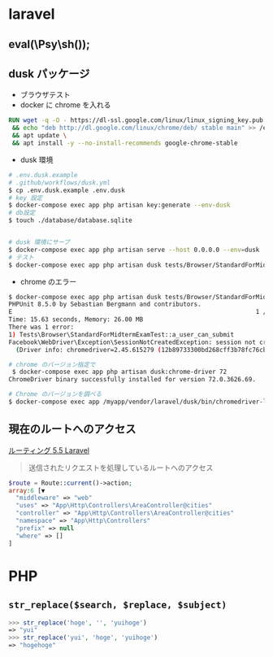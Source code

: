 # laravel
## eval(\Psy\sh());

## dusk パッケージ
- ブラウザテスト
- docker に chrome を入れる
```dockerfile
RUN wget -q -O - https://dl-ssl.google.com/linux/linux_signing_key.pub | apt-key add - \
 && echo "deb http://dl.google.com/linux/chrome/deb/ stable main" >> /etc/apt/sources.list.d/google.list \
 && apt update \
 && apt install -y --no-install-recommends google-chrome-stable
```
- dusk 環境
```bash
# .env.dusk.example
# .github/workflows/dusk.yml
$ cp .env.dusk.example .env.dusk
# key 設定
$ docker-compose exec app php artisan key:generate --env-dusk
# db設定
$ touch ./database/database.sqlite

```

```bash

# dusk 環境にサーブ
$ docker-compose exec app php artisan serve --host 0.0.0.0 --env=dusk
# テスト
$ docker-compose exec app php artisan dusk tests/Browser/StandardForMidtermExamTest.php
```


- chrome のエラー
```bash
$ docker-compose exec app php artisan dusk tests/Browser/StandardForMidtermExamTest.php
PHPUnit 8.5.0 by Sebastian Bergmann and contributors.
E                                                                   1 / 1 (100%)
Time: 15.63 seconds, Memory: 26.00 MB
There was 1 error:
1) Tests\Browser\StandardForMidtermExamTest::a_user_can_submit
Facebook\WebDriver\Exception\SessionNotCreatedException: session not created: Chrome version must be between 70 and 73
  (Driver info: chromedriver=2.45.615279 (12b89733300bd268cff3b78fc76cb8f3a7cc44e5),platform=Linux 4.19.76-linuxkit x86_64)

# chrome のバージョン指定で
 $ docker-compose exec app php artisan dusk:chrome-driver 72
ChromeDriver binary successfully installed for version 72.0.3626.69.

# Chrome のバージョンを調べる
$ docker-compose exec app /myapp/vendor/laravel/dusk/bin/chromedriver-linux -v
```




## 現在のルートへのアクセス
[ルーティング 5.5 Laravel](https://readouble.com/laravel/5.5/ja/routing.html)
> 送信されたリクエストを処理しているルートへのアクセス
```php
$route = Route::current()->action;
array:6 [▼
  "middleware" => "web"
  "uses" => "App\Http\Controllers\AreaController@cities"
  "controller" => "App\Http\Controllers\AreaController@cities"
  "namespace" => "App\Http\Controllers"
  "prefix" => null
  "where" => []
]
```

# PHP
## `str_replace($search, $replace, $subject)`
```php
>>> str_replace('hoge', '', 'yuihoge')
=> "yui"
>>> str_replace('yui', 'hoge', 'yuihoge')
=> "hogehoge"
```

